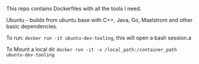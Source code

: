 This repo contains Dockerfiles with all the tools I need.  

Ubuntu - builds from ubuntu base with C++, Java, Go, Maelstrom and other basic dependencies.

To run: `docker run -it ubuntu-dev-tooling`, this will open a bash session.a

To Mount a local dir `docker run -it -v /local_path:/container_path ubuntu-dev-tooling`
